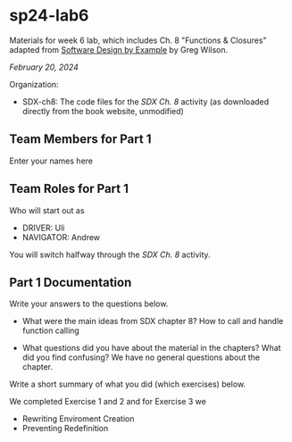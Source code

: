 # sp24-lab6
Materials for week 6 lab, which includes Ch. 8 "Functions & Closures" adapted from [Software Design by Example](https://third-bit.com/sdxpy/) by Greg Wilson.

_February 20, 2024_

Organization:
* SDX-ch8: The code files for the _SDX Ch. 8_ activity (as downloaded directly from the book website, unmodified) 

## Team Members for Part 1
Enter your names here

## Team Roles for Part 1
Who will start out as
* DRIVER: Uli
* NAVIGATOR: Andrew 

You will switch halfway through the _SDX Ch. 8_ activity.

## Part 1 Documentation

Write your answers to the questions below.

* What were the main ideas from SDX chapter 8?
    How to call and handle function calling 

* What questions did you have about the material in the chapters? What did you find confusing?
    We have no general questions about the chapter. 

Write a short summary of what you did (which exercises) below.

We completed Exercise 1 and 2 and for Exercise 3 we 
- Rewriting Enviroment Creation
- Preventing Redefinition